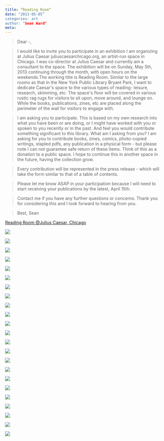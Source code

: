 ```yaml
---
title: “Reading Room“
date: "2013-05-05”
categories: art
author: "Sean Ward"
meta:
---
```


> Dear -,

> I would like to invite you to participate in an exhibition I am organizing at Julius Caesar juliuscaesarchicago.org, an artist-run space in Chicago. I was co-director at Julius Caesar and currently am a consultant to the space. The exhibition will be on Sunday, May 5th, 2013 continuing through the month, with open hours on the weekends.The working title is Reading Room. Similar to the large rooms as that in the New York Public Library Bryant Park, I want to dedicate Caesar's space to the various types of reading- leisure, research, skimming, etc. The space's floor will be covered in various rustic rag rugs for visitors to sit upon, move around, and lounge on. While the books, publications, zines, etc are placed along the perimeter of the wall for visitors to engage with.

> I am asking you to participate. This is based on my own research into what you have been or are doing, or I might have worked with you or spoken to you recently or in the past. And feel you would contribute something significant to this library. What am I asking from you? I am asking for you to contribute books, zines, comics, photo-copied writings, stapled pdfs, any publication in a physical form - but please note I can not guarantee safe return of these items. Think of this as a donation to a public space. I hope to continue this in another space in the future, having the collection grow.

> Every contribution will be represented in the press release - which will take the form similar to that of a table of contents.

> Please let me know ASAP in your participation because I will need to start receiving your publications by the latest, April 15th.

> Contact me if you have any further questions or concerns. Thank you for considering this and I look forward to hearing from you. 

> Best, Sean

[Reading Room @Julius Caesar, Chicago](http://juliuscaesarchicago.org/reading.html)

![](/images/13-rdrm-1.jpg)

![](/images/13-rdrm-2.jpg)

![](/images/13-rdrm-3.jpg)

![](/images/13-rdrm-4.jpg)

![](/images/13-rdrm-5.jpg)

![](/images/13-rdrm-6.jpg)

![](/images/13-rdrm-7.jpg)

![](/images/13-rdrm-8.jpg)

![](/images/13-rdrm-9.jpg)

![](/images/13-rdrm-10.jpg)

![](/images/13-rdrm-11.jpg)

![](/images/13-rdrm-12.jpg)

![](/images/13-rdrm-13.jpg)

![](/images/13-rdrm-14.jpg)

![](/images/13-rdrm-15.jpg)

![](/images/13-rdrm-16.jpg)

![](/images/13-rdrm-17.jpg)

![](/images/13-rdrm-18.jpg)

![](/images/13-rdrm-19.jpg)

![](/images/13-rdrm-20.jpg)

![](/images/13-rdrm-21.jpg)

![](/images/13-rdrm-22.jpg)

![](/images/13-rdrm-23.jpg)